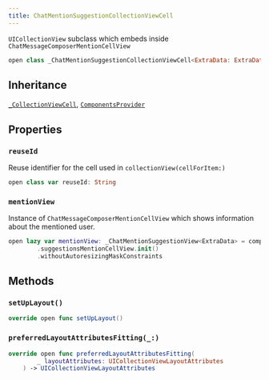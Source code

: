 ```yaml
---
title: ChatMentionSuggestionCollectionViewCell
---
```


`UICollectionView` subclass which embeds inside `ChatMessageComposerMentionCellView`

``` swift
open class _ChatMentionSuggestionCollectionViewCell<ExtraData: ExtraDataTypes>: _CollectionViewCell, ComponentsProvider 
```

## Inheritance

[`_CollectionViewCell`](../../_collection-view-cell.md), [`ComponentsProvider`](../../../utils/components-provider.md)

## Properties

### `reuseId`

Reuse identifier for the cell used in `collectionView(cellForItem:​)`

``` swift
open class var reuseId: String 
```

### `mentionView`

Instance of `ChatMessageComposerMentionCellView` which shows information about the mentioned user.

``` swift
open lazy var mentionView: _ChatMentionSuggestionView<ExtraData> = components
        .suggestionsMentionCellView.init()
        .withoutAutoresizingMaskConstraints
```

## Methods

### `setUpLayout()`

``` swift
override open func setUpLayout() 
```

### `preferredLayoutAttributesFitting(_:)`

``` swift
override open func preferredLayoutAttributesFitting(
        _ layoutAttributes: UICollectionViewLayoutAttributes
    ) -> UICollectionViewLayoutAttributes 
```
